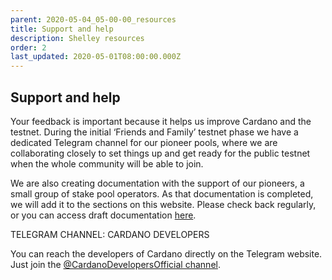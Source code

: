 ```yaml
---
parent: 2020-05-04_05-00-00_resources
title: Support and help
description: Shelley resources
order: 2
last_updated: 2020-05-01T08:00:00.000Z
---
```

## Support and help

Your feedback is important because it helps us improve Cardano and the testnet. During the initial ‘Friends and Family’ testnet phase we have a dedicated Telegram channel for our pioneer pools, where we are collaborating closely to set things up and get ready for the public testnet when the whole community will be able to join.

We are also creating documentation with the support of our pioneers, a small group of stake pool operators. As that documentation is completed, we will add it to the sections on this website. Please check back regularly, or you can access draft documentation [here](https://github.com/cardano-foundation/testnets-cardano-org).

TELEGRAM CHANNEL: CARDANO DEVELOPERS

You can reach the developers of Cardano directly on the Telegram website. Just join the [@CardanoDevelopersOfficial channel](https://t.me/CardanoDevelopersOfficial).

